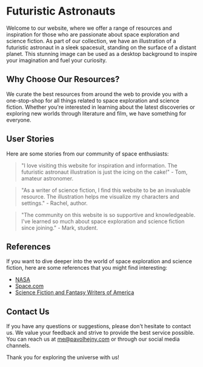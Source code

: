 <!--font:Cabin-->

# Futuristic Astronauts

Welcome to our website, where we offer a range of resources and inspiration for those who are passionate about space exploration and science fiction. As part of our collection, we have an illustration of a futuristic astronaut in a sleek spacesuit, standing on the surface of a distant planet. This stunning image can be used as a desktop background to inspire your imagination and fuel your curiosity.

## Why Choose Our Resources?

We curate the best resources from around the web to provide you with a one-stop-shop for all things related to space exploration and science fiction. Whether you're interested in learning about the latest discoveries or exploring new worlds through literature and film, we have something for everyone.

## User Stories

Here are some stories from our community of space enthusiasts:

> "I love visiting this website for inspiration and information. The futuristic astronaut illustration is just the icing on the cake!" - Tom, amateur astronomer.

> "As a writer of science fiction, I find this website to be an invaluable resource. The illustration helps me visualize my characters and settings." - Rachel, author.

> "The community on this website is so supportive and knowledgeable. I've learned so much about space exploration and science fiction since joining." - Mark, student.

## References

If you want to dive deeper into the world of space exploration and science fiction, here are some references that you might find interesting:

-   [NASA](#)
-   [Space.com](#)
-   [Science Fiction and Fantasy Writers of America](#)

## Contact Us

If you have any questions or suggestions, please don't hesitate to contact us. We value your feedback and strive to provide the best service possible. You can reach us at me@pavolhejny.com or through our social media channels.

Thank you for exploring the universe with us!

<!--

Write me content for website with wallpaper which alt text is:

"An illustration of a futuristic astronaut in a sleek spacesuit, standing on the surface of a distant planet."

The name/title of the page should not be 1:1 copy of the alt text but rather a real content of the website which is using this wallpaper.

- Use markdown format
- Start with heading
- Heading should be short and concise
- The content should look like a real website
- The website should not be about the wallpaper, wallpaper is just a related background
- Heading should be contain work "wallpaper" or "background"
- Include real sections like references, contact, user stories, etc. use things relevant to the page purpose.
- Feel free to use structure like headings, bullets, numbering, blockquotes, paragraphs, horizontal lines, etc.
- You can use formatting like bold or _italic_
- You can include UTF-8 emojis
- Links should be only #hash anchors (and you can refer to the document itself)
- Do not include images


---


# Futuristic Astronaut Wallpaper for Your Desktop Background

Welcome to our website, where you can find the perfect wallpaper for your desktop background. Our latest addition is an illustration of a futuristic astronaut in a sleek spacesuit, standing on the surface of a distant planet. This wallpaper is perfect for anyone who loves space exploration and science fiction.

## Why Choose Our Wallpapers?

Our wallpapers are carefully selected to provide the best quality and resolution for your desktop background. We understand that having the right wallpaper can make a big difference in your daily work or leisure time. That's why we offer a wide range of options to suit every taste and preference.

## User Stories

Here are some stories from our satisfied users:

> "I love this wallpaper! It makes me feel like I'm exploring new worlds every time I turn on my computer." - Jane, graphic designer.

> "The detail and colors in this wallpaper are amazing. It really adds a futuristic vibe to my workspace." - Mike, software developer.

> "As a space enthusiast, this wallpaper is perfect for me. It inspires me to keep learning about the universe and its mysteries." - Sarah, student.

## References

If you want to learn more about space exploration and science fiction, here are some references that you might find interesting:

- [NASA](#)
- [Space.com](#)
- [Science Fiction and Fantasy Writers of America](#)

## Contact Us

If you have any questions or suggestions, please don't hesitate to contact us. We value your feedback and strive to provide the best service possible. You can reach us at me@pavolhejny.com or through our social media channels.

Thank you for choosing our wallpapers for your desktop background. We hope you enjoy the futuristic astronaut illustration as much as we do!


---


Heading should not include word "wallpaper". The website should not be about the wallpaper itself, wallpaper is just a related background, rewrite whole content.


---


# Explore the Universe with Our Futuristic Astronaut Illustration

Welcome to our website, where we offer a range of resources and inspiration for those who are passionate about space exploration and science fiction. As part of our collection, we have an illustration of a futuristic astronaut in a sleek spacesuit, standing on the surface of a distant planet. This stunning image can be used as a desktop background to inspire your imagination and fuel your curiosity.

## Why Choose Our Resources?

We curate the best resources from around the web to provide you with a one-stop-shop for all things related to space exploration and science fiction. Whether you're interested in learning about the latest discoveries or exploring new worlds through literature and film, we have something for everyone.

## User Stories

Here are some stories from our community of space enthusiasts:

> "I love visiting this website for inspiration and information. The futuristic astronaut illustration is just the icing on the cake!" - Tom, amateur astronomer.

> "As a writer of science fiction, I find this website to be an invaluable resource. The illustration helps me visualize my characters and settings." - Rachel, author.

> "The community on this website is so supportive and knowledgeable. I've learned so much about space exploration and science fiction since joining." - Mark, student.

## References

If you want to dive deeper into the world of space exploration and science fiction, here are some references that you might find interesting:

- [NASA](#)
- [Space.com](#)
- [Science Fiction and Fantasy Writers of America](#)

## Contact Us

If you have any questions or suggestions, please don't hesitate to contact us. We value your feedback and strive to provide the best service possible. You can reach us at me@pavolhejny.com or through our social media channels.

Thank you for exploring the universe with us!

-->
